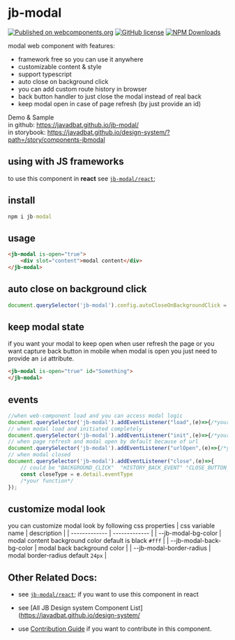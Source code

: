 # jb-modal
[![Published on webcomponents.org](https://img.shields.io/badge/webcomponents.org-published-blue.svg)](https://www.webcomponents.org/element/jb-modal)
[![GitHub license](https://img.shields.io/badge/license-MIT-brightgreen.svg)](https://raw.githubusercontent.com/javadbat/jb-modal/main/LICENSE)
[![NPM Downloads](https://img.shields.io/npm/dw/jb-modal)](https://www.npmjs.com/package/jb-modal)

modal web component with features:

- framework free so you can use it anywhere
- customizable content & style
- support typescript
- auto close on background click
- you can add custom route history in browser
- back button handler to just close the modal instead of real back
- keep modal open in case of page refresh (by just provide an id)

Demo & Sample    
in github: <https://javadbat.github.io/jb-modal/>    
in storybook: <https://javadbat.github.io/design-system/?path=/story/components-jbmodal>

## using with JS frameworks

to use this component in **react** see [`jb-modal/react`](https://github.com/javadbat/jb-modal/tree/main/react);

## install

```cmd
npm i jb-modal
```

## usage
```html
<jb-modal is-open="true">
    <div slot="content">modal content</div>
</jb-modal>
```
## auto close on background click
```js
document.querySelector('jb-modal').config.autoCloseOnBackgroundClick = true;
```

## keep modal state

if you want your modal to keep open when user refresh the page or you want capture back button in mobile when modal is open you just need to provide an `id` attribute.

```html
<jb-modal is-open="true" id="Something">
</jb-modal>
```
## events

```js
//when web-component load and you can access modal logic
document.querySelector('jb-modal').addEventListener("load",(e)=>{/*your function*/});
// when modal load and initiated completely 
document.querySelector('jb-modal').addEventListener("init",(e)=>{/*your function*/});
// when page refresh and modal open by default because of url 
document.querySelector('jb-modal').addEventListener("urlOpen",(e)=>{/*your function*/});
// when modal closed
document.querySelector('jb-modal').addEventListener("close",(e)=>{
    // could be "BACKGROUND_CLICK"  "HISTORY_BACK_EVENT" "CLOSE_BUTTON_CLICK"
    const closeType = e.detail.eventType 
    /*your function*/
});

```

## customize modal look

you can customize modal look by following css properties
| css variable name                  | description                                                                                   |
| -------------                      | -------------                                                                                 |
| --jb-modal-bg-color                | modal content background color default is black `#fff`                                        |
| --jb-modal-back-bg-color           | modal back background color                                                                   |
| --jb-modal-border-radius           | modal border-radius default `24px`                                                            |

## Other Related Docs:

- see [`jb-modal/react`](https://github.com/javadbat/jb-modal/tree/main/react); if you want to use this component in react

- see [All JB Design system Component List](https://javadbat.github.io/design-system/

- use [Contribution Guide](https://github.com/javadbat/design-system/blob/main/docs/contribution-guide.md) if you want to contribute in this component.